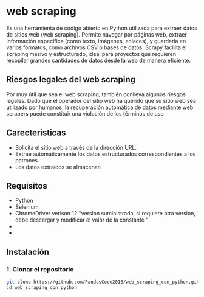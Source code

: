# web scraping

Es una herramienta de código abierto en Python utilizada para extraer datos de sitios web (web scraping).
Permite navegar por páginas web, extraer información específica (como texto, imágenes, enlaces), y guardarla en varios formatos,
como archivos CSV o bases de datos. Scrapy facilita el scraping masivo y estructurado, ideal para proyectos que requieren recopilar grandes cantidades de datos desde la web de manera eficiente.

## Riesgos legales del web scraping

Por muy útil que sea el web scraping, también conlleva algunos riesgos legales. Dado que el operador del sitio web ha querido que su sitio web sea utilizado por humanos,
la recuperación automática de datos mediante web scrapers puede constituir una violación de los términos de uso

## Carecteristicas

<ul>
  <li>Solicita el sitio web a través de la dirección URL.</li>
  <li>Extrae automáticamente los datos estructurados correspondientes a los patrones.</li>
  <li>Los datos extraídos se almacenan</li>
</ul>

## Requisitos

<ul>
  <li>Python</li>
  <li>Selenium</li>
  <li>ChromeDriver verison 12 "version suministrada, si requiere otra version, debe descargar y modificar el valor de la constante "</li>
  <li></li>
  <li></li>
</ul>

## Instalación

### 1. Clonar el repositorio

```bash
git clone https://github.com/PandasCode2018/web_scraping_con_python.git
cd web_scraping_con_python
